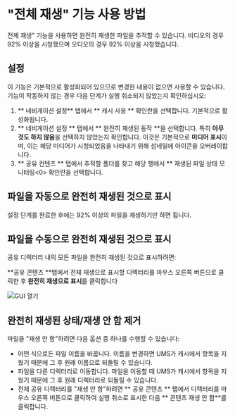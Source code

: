 # "전체 재생" 기능 사용 방법

전체 재생" 기능을 사용하면 완전히 재생한 파일을 추적할 수 있습니다. 비디오의 경우 92% 이상을 시청했으며 오디오의 경우 92% 이상을 시청했습니다.

## 설정

이 기능은 기본적으로 활성화되어 있으므로 변경한 내용이 없으면 사용할 수 있습니다. 기능이 작동하지 않는 경우 다음 단계가 실행 취소되지 않았는지 확인하십시오:

1. ** 네비게이션 설정** 탭에서 ** 캐시 사용 ** 확인란을 선택합니다. 기본적으로 활성화됩니다.
2. ** 네비게이션 설정 ** 탭에서 ** 완전히 재생된 동작 **을 선택합니다. 특히 **아무것도 하지 않음**을 선택하지 않았는지 확인합니다. 이것은 기본적으로 **미디어 표시**이며, 이는 해당 미디어가 시청되었음을 나타내기 위해 섬네일에 아이콘을 오버레이합니다.
3. ** 공유 컨텐츠 ** 탭에서 추적할 폴더를 찾고 해당 행에서 ** 재생된 파일 상태 모니터링<0> 확인란을 선택합니다.</li> </ol>

## 파일을 자동으로 완전히 재생된 것으로 표시

설정 단계를 완료한 후에는 92% 이상의 파일을 재생하기만 하면 됩니다.

## 파일을 수동으로 완전히 재생된 것으로 표시

공유 디렉터리 내의 모든 파일을 완전히 재생된 것으로 표시하려면:

**공유 콘텐츠 **탭에서 전체 재생으로 표시할 디렉터리를 마우스 오른쪽 버튼으로 클릭한 후 **완전히 재생으로 표시**를 클릭합니다

![GUI 열기](@site/docs/guides/img/how-to-use-the-fully-played-feature.png)

## 완전히 재생된 상태/재생 안 함 제거

파일을 "재생 안 함"하려면 다음 옵션 중 하나를 수행할 수 있습니다:

- 어떤 식으로든 파일 이름을 바꿉니다. 이름을 변경하면 UMS가 캐시에서 항목을 지웠기 때문에 그 후 원래 이름으로 되돌릴 수 있습니다.
- 파일을 다른 디렉터리로 이동합니다. 파일을 이동할 때 UMS가 캐시에서 항목을 지웠기 때문에 그 후 원래 디렉터리로 되돌릴 수 있습니다.
- 전체 공유 디렉터리를 "재생 안 함"하려면 ** 공유 콘텐츠 ** 탭에서 디렉터리를 마우스 오른쪽 버튼으로 클릭하여 실행 취소로 표시한 다음 ** 콘텐츠 재생 안 함**를 클릭합니다.
